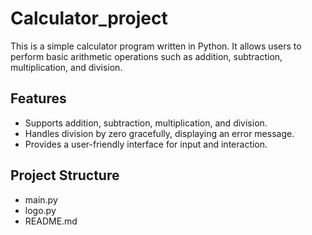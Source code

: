 # Calculator_project
This is a simple calculator program written in Python. It allows users to perform basic arithmetic operations such as addition, subtraction, multiplication, and division.

## Features
- Supports addition, subtraction, multiplication, and division.
- Handles division by zero gracefully, displaying an error message.
- Provides a user-friendly interface for input and interaction.

## Project Structure
- main.py
- logo.py
- README.md
